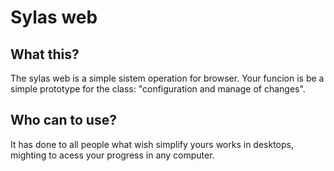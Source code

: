 # Sylas web

## What this?

The sylas web is a simple sistem operation for browser. Your funcion is be a simple prototype for the class: "configuration and manage of changes".

## Who can to use?

It has done to all people what wish simplify yours works in desktops, mighting to acess your progress in any computer.
